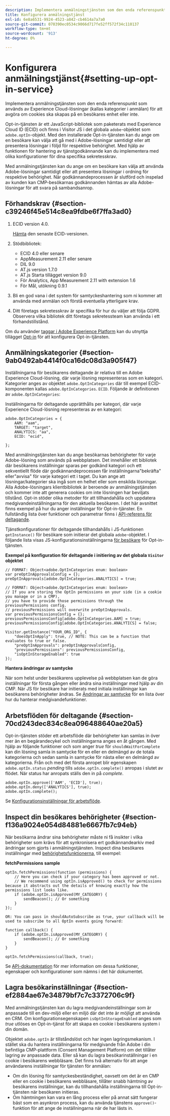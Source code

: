 ```yaml
---
description: Implementera anmälningstjänsten som den enda referenspunkt som används av Experience Cloud-lösningar (kallas kategorier i anmälan) för att avgöra om cookies ska skapas på en besökares enhet eller inte.
title: Konfigurera anmälningstjänst
exl-id: 6e8a6531-9924-4523-a842-cb4614a7a7a0
source-git-commit: 070390ec0534c9066d717fe52ff572f34c110137
workflow-type: tm+mt
source-wordcount: '913'
ht-degree: 0%

---
```


# Konfigurera anmälningstjänst{#setting-up-opt-in-service}

Implementera anmälningstjänsten som den enda referenspunkt som används av Experience Cloud-lösningar (kallas kategorier i anmälan) för att avgöra om cookies ska skapas på en besökares enhet eller inte.

Opt-in-tjänsten är ett JavaScript-bibliotek som paketerats med Experience Cloud ID (ECID) och finns i Visitor JS i det globala `adobe`-objektet som `adobe.optIn`-objekt. Med den installerade Opt-in-tjänsten kan du ange om en besökare kan välja att gå med i Adobe-lösningar samtidigt eller att presentera lösningar i följd för respektive behörighet. Med hjälp av funktionen för hantering av tjänstgodkännande kan du implementera med olika konfigurationer för dina specifika sekretesskrav.

Med anmälningstjänsten kan du ange om en besökare kan välja att använda Adobe-lösningar samtidigt eller att presentera lösningar i ordning för respektive behörighet. När godkännandeprocessen är slutförd och inspelad av kunden kan CMP-besökarnas godkännanden hämtas av alla Adobe-lösningar för att svara på sambandsanrop.

## Förhandskrav {#section-c39246f45e514c8ea9fdbe6f7ffa3ad0}

1. ECID version 4.0.

   [Hämta](https://github.com/Adobe-Marketing-Cloud/id-service/releases) den senaste ECID-versionen.

1. Stödbibliotek:

   * ECID 4.0 eller senare
   * AppMeasurement 2.11 eller senare
   * DIL 9.0
   * AT.js version 1.7.0
   * AT.js Starta tillägget version 9.0
   * För Analytics, App Measurement 2.11 with extension 1.6
   * För Mål, utökning 0.9.1

1. Bli en god vana i det system för samtyckeshantering som ni kommer att använda med anmälan och förstå eventuella ytterligare krav.

   <!--
   For IAB, see here for additional pre-reqs.
   -->

1. Ditt företags sekretesskrav är specifika för hur du väljer att följa GDPR. Observera vilka bibliotek ditt företags sekretessteam kan använda i ett förhandstillstånd.

Om du använder [taggar i Adobe Experience Platform](https://experienceleague.adobe.com/docs/experience-platform/tags/home.html?lang=sv) kan du utnyttja tillägget [Opt-in](../../implementation-guides/opt-in-service/launch.md) för att konfigurera Opt-in-tjänsten.

## Anmälningskategorier {#section-9ab0492ab4414f0ca16dc08d3a905f47}

Inställningarna för besökarens deltagande är relativa till en Adobe Experience Cloud-lösning, där varje lösning representeras som en kategori. Kategorier anges av objektet `adobe.OptInCategories` där till exempel ECID-komponenten kallas `adobe.OptInCategories`. `ECID`. Följande är definitionen av `adobe.OptInCategories`:

Inställningarna för deltagande upprätthålls per kategori, där varje Experience Cloud-lösning representeras av en kategori:

```
adobe.OptInCategories = { 
    AAM: "aam", 
    TARGET: "target",  
    ANALYTICS: "aa", 
    ECID: "ecid", 
     
};
```

Med anmälningstjänsten kan du ange besökarnas behörigheter för varje Adobe-lösning som används på webbplatsen. Det innehåller ett bibliotek där besökarens inställningar sparas per godkänd kategori och ett sekventiellt flöde där godkännandeprocessen får inställningarna&quot;bekräfta&quot; eller&quot;avvisa&quot; för varje kategori ett i taget. Du kan ange att lösningar/kategorier ska ingå som en helhet eller som enskilda lösningar.
Alla Adobe-lösningars klientbibliotek är beroende av anmälningstjänsten och kommer inte att generera cookies om inte lösningen har beviljats tillstånd. Opt-in stöder olika metoder för att tillhandahålla och uppdatera medgivandeinställningarna för den aktuella besökaren. I det här avsnittet finns exempel på hur du anger inställningar för Opt-in-tjänster. En fullständig lista över funktioner och parametrar finns i [API-referens för deltagande](../../implementation-guides/opt-in-service/api.md#reference-4f30152333dd4990ab10c1b8b82fc867).

Tjänstkonfigurationer för deltagande tillhandahålls i JS-funktionen `getInstance()` för besökare som initierar det globala `adobe`-objektet. I följande lista visas JS-konfigurationsinställningarna [för besökare](../../implementation-guides/opt-in-service/api.md#section-d66018342baf401389f248bb381becbf) för Opt-in-tjänsten.

**Exempel på konfiguration för deltagande i initiering av det globala `Visitor` objektet**

```
// FORMAT: Object<adobe.OptInCategories enum: boolean> 
var preOptInApprovalsConfig = {}; 
preOptInApprovals[adobe.OptInCategories.ANALYTICS] = true; 
  
// FORMAT: Object<adobe.OptInCategories enum: boolean> 
// If you are storing the OptIn permissions on your side (in a cookie you manage or in a CMP), 
// you have to provide those permissions through the previousPermissions config. 
// previousPermissions will overwrite preOptInApprovals. 
var previousPermissionsConfig = {}; 
previousPermissionsConfig[adobe.OptInCategories.AAM] = true; 
previousPermissionsConfig[adobe.OptInCategories.ANALYTICS] = false; 
  
Visitor.getInstance("YOUR_ORG_ID", { 
    "doesOptInApply": true, // NOTE: This can be a function that evaluates to true or false. 
    "preOptInApprovals": preOptInApprovalsConfig, 
    "previousPermissions": previousPermissionsConfig, 
    "isOptInStorageEnabled": true 
});
```

**Hantera ändringar av samtycke**

När som helst under besökarens upplevelse på webbplatsen kan de göra inställningar för första gången eller ändra sina inställningar med hjälp av din CMP. När JS för besökare har initierats med initiala inställningar kan besökarens behörigheter ändras. Se [Ändringar av samtycke](../../implementation-guides/opt-in-service/api.md#section-c3d85403ff0d4394bd775c39f3d001fc) för en lista över hur du hanterar medgivandefunktioner.

<!--
<p> *** <b>sample code block </b>*** </p>
-->

## Arbetsflöden för deltagande {#section-70cd243dec834c8ea096488640ae20a5}

Opt-in-tjänsten stöder ett arbetsflöde där behörigheter kan samlas in över mer än en begärandecykel och inställningarna anges en åt gången. Med hjälp av följande funktioner och som anger *true* för `shouldWaitForComplete` kan din lösning samla in samtycke för en eller en delmängd av de totala kategorierna och sedan samla in samtycke för nästa eller en delmängd av kategorierna. Från och med det första anropet blir egenskapen `adobe.optIn.status` *pending* tills `adobe.optIn.complete()` anropas i slutet av flödet. När status har anropats ställs den in på *complete*.

```
adobe.optIn.approve(['AAM', 'ECID'], true); 
adobe.optIn.deny(['ANALYTICS'], true); 
adobe.optIn.complete();
```

Se [Konfigurationsinställningar för arbetsflöde](../../implementation-guides/opt-in-service/api.md#section-2c5adfa5459c4e72b96d2693123a53c2).

## Inspect din besökares behörigheter {#section-f136a9024e054d84881e6667fb7c94eb}

När besökarna ändrar sina behörigheter måste ni få insikter i vilka behörigheter som krävs för att synkronisera ert godkännandearkiv med ändringar som gjorts i anmälningstjänsten. Inspect dina besökares inställningar med [behörighetsfunktionerna](../../implementation-guides/opt-in-service/api.md#section-7fe57279b5b44b4f8fe47e336df60155), till exempel:

**fetchPermissions sample**

```
optIn.fetchPermissions(function (permissions) { 
    // Here you can check if your category has been approved or not. 
    // We recommend using optIn.isApproved() to check for permissions because it abstracts out the details of knowing exactly how the permissions list looks like. 
    if (adobe.optIn.isApproved(MY_CATEGORY) { 
        sendBeacon(); // Or something 
    } 
});

OR: You can pass in shouldAutoSubscribe as true, your callback will be used to subscribe to all OptIn events going forward:

function callback() { 
    if (adobe.optIn.isApproved(MY_CATEGORY) { 
        sendBeacon(); // Or something 
    } 
}

optIn.fetchPermissions(callback, true);
```

Se [API-dokumentation](../../implementation-guides/opt-in-service/api.md#reference-4f30152333dd4990ab10c1b8b82fc867) för mer information om dessa funktioner, egenskaper och konfigurationer som nämns i det här dokumentet.

## Lagra besökarinställningar {#section-ef2884ae67e34879bf7c7c3372706c9f}

Med anmälningstjänsten kan du lagra medgivandeinställningar som är anpassade till en dev-miljö eller en miljö där det inte är möjligt att använda en CRM. Om konfigurationsegenskapen `isOptInStorageEnabled` anges som *true* utlöses en Opt-in-tjänst för att skapa en cookie i besökarens system i din domän.

Objektet `adobe.optIn` är tillståndslöst och har ingen lagringsmekanism. I stället ska du hantera inställningarna för medgivande från Adobe i din befintliga CMP-plattform (Consent Management Platform) om det tillåter lagring av anpassade data. Eller så kan du lagra besökarinställningar i en cookie i besökarens webbläsare. Det finns två alternativ för att ange användarens inställningar för tjänsten för anmälan:

* Om din lösning för samtyckesbeständighet, oavsett om det är en CMP eller en cookie i besökarens webbläsare, tillåter snabb hämtning av besökarens inställningar, kan du tillhandahålla inställningarna till Opt-in-tjänsten när besökaren initieras.
* Om hämtningen kan vara en lång process eller på annat sätt fungerar bäst som en asynkron process, kan du använda tjänstens `approve()`-funktion för att ange de inställningarna när de har lästs in.
